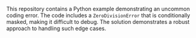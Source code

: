 This repository contains a Python example demonstrating an uncommon coding error. The code includes a `ZeroDivisionError` that is conditionally masked, making it difficult to debug.  The solution demonstrates a robust approach to handling such edge cases.